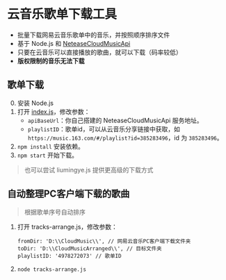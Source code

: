 # 云音乐歌单下载工具

- 批量下载网易云音乐歌单中的音乐，并按照顺序排序文件
- 基于 Node.js 和 [NeteaseCloudMusicApi](https://binaryify.github.io/NeteaseCloudMusicApi)
- 只要在云音乐可以直接播放的歌曲，就可以下载（码率较低）
- **版权限制的音乐无法下载**

## 歌单下载

0. 安装 Node.js
1. 打开 [index.js](./index.js)，修改参数：
    - `apiBaseUrl`：你自己搭建的 NeteaseCloudMusicApi 服务地址。
    - `playlistID`：歌单id，可以从云音乐分享链接中获取，如 `https://music.163.com/#/playlist?id=385283496`，id 为 `385283496`。
2. `npm install` 安装依赖。
3. `npm start` 开始下载。

> 也可以尝试 liumingye.js 提供更高级的下载方式

## 自动整理PC客户端下载的歌曲

> 根据歌单序号自动排序

1. 打开 tracks-arrange.js，修改参数：

   ```
   fromDir: 'D:\\CloudMusic\\', // 网易云音乐PC客户端下载文件夹
   toDir: 'D:\\CloudMusicArranged\\', // 目标文件夹
   playlistID: '4978272073' // 歌单ID
   ```

2. `node tracks-arrange.js`
